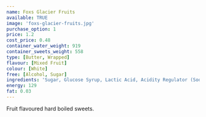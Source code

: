 ```yaml
---
name: Foxs Glacier Fruits
available: TRUE
image: 'foxs-glacier-fruits.jpg'
purchase_option: 1
price: 1.2
cost_price: 0.48
container_water_weight: 919
container_sweets_weight: 558
type: [Butter, Wrapped]
flavour: [Mixed Fruit]
colour: [White]
free: [Alcohol, Sugar]
ingredients: 'Sugar, Glucose Syrup, Lactic Acid, Acidity Regulator (Sodium Lactate), Natural Flavourings, Concentrated Fruit Juices (Orange 0.09%, Lime 0.07%, Lemon 0.6%, Strawberry 0.7%, Blackcurrant 0.06%, Raspberry 0.07%), Natural Colours (Anthocyanin, Chlorophyllin, Carotene, Curcumin, Vitamin C Contains Sulphites).No artificial colours or flavours.'
energy: 129
fat: 0.03
---
```

Fruit flavoured hard boiled sweets.